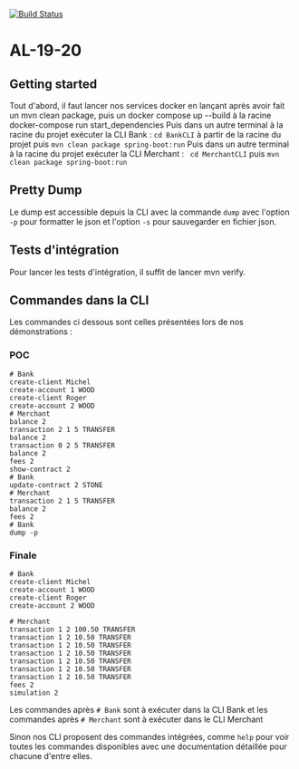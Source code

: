 [![Build Status](https://cloud.drone.io/api/badges/Prune11/AL-19-20/status.svg)](https://cloud.drone.io/Prune11/AL-19-20)
# AL-19-20

## Getting started

Tout d'abord, il faut lancer nos services docker en lançant après avoir fait un mvn clean package, puis un docker compose up --build à la racine docker-compose run start_dependencies
Puis dans un autre terminal à la racine du projet exécuter la CLI Bank : `cd BankCLI` à partir de la racine du projet puis `mvn clean package spring-boot:run`
Puis dans un autre terminal à la racine du projet exécuter la CLI Merchant : ` cd MerchantCLI` puis `mvn clean package spring-boot:run`

## Pretty Dump

Le dump est accessible depuis la CLI avec la commande `dump` avec l'option `-p` pour formatter le json et l'option `-s` pour sauvegarder en fichier json.

## Tests d'intégration 

Pour lancer les tests d'intégration, il suffit de lancer mvn verify.

## Commandes dans la CLI

Les commandes ci dessous sont celles présentées lors de nos démonstrations : 

### POC
```
# Bank
create-client Michel
create-account 1 WOOD
create-client Roger
create-account 2 WOOD
# Merchant
balance 2
transaction 2 1 5 TRANSFER
balance 2
transaction 0 2 5 TRANSFER
balance 2
fees 2
show-contract 2
# Bank
update-contract 2 STONE
# Merchant
transaction 2 1 5 TRANSFER
balance 2
fees 2
# Bank
dump -p
```

### Finale

```
# Bank
create-client Michel
create-account 1 WOOD
create-client Roger
create-account 2 WOOD

# Merchant
transaction 1 2 100.50 TRANSFER
transaction 1 2 10.50 TRANSFER
transaction 1 2 10.50 TRANSFER
transaction 1 2 10.50 TRANSFER
transaction 1 2 10.50 TRANSFER
transaction 1 2 10.50 TRANSFER
transaction 1 2 10.50 TRANSFER
fees 2
simulation 2
```


Les commandes après `# Bank` sont à exécuter dans la CLI Bank et les commandes après `# Merchant` sont à exécuter dans le CLI Merchant

Sinon nos CLI proposent des commandes intégrées, comme `help` pour voir toutes les commandes disponibles avec une documentation détaillée pour chacune d'entre elles.

